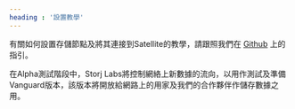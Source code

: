 ```yaml
---
heading : '設置教學'
---
```


<p>有關如何設置存儲節點及將其連接到Satellite的教學，請跟照我們在 <a href="https://github.com/storj/docs/blob/master/Explorer-Release-Setup-Instructions.md">Github</a> 上的指引。</p>

<div class="spacer45"></div>

<p>在Alpha測試階段中，Storj Labs將控制網絡上新數據的流向，以用作測試及準備Vanguard版本，該版本將開放給網路上的用家及我們的合作夥伴作儲存數據之用。</p>
